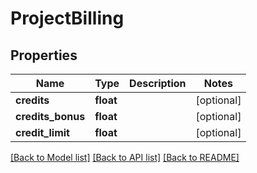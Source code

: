 # ProjectBilling

## Properties
Name | Type | Description | Notes
------------ | ------------- | ------------- | -------------
**credits** | **float** |  | [optional] 
**credits_bonus** | **float** |  | [optional] 
**credit_limit** | **float** |  | [optional] 

[[Back to Model list]](../README.md#documentation-for-models) [[Back to API list]](../README.md#documentation-for-api-endpoints) [[Back to README]](../README.md)


